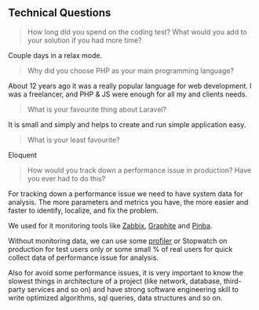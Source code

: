 ## Technical Questions  

> How long did you spend on the coding test? What would you add to your solution if you had more time?

Couple days in a relax mode.
  
> Why did you choose PHP as your main programming language?

About 12 years ago it was a really popular language for web development. I was a freelancer, and PHP & JS were enough for all my and clients needs.
  
> What is your favourite thing about Laravel?

It is small and simply and helps to create and run simple application easy.

> What is your least favourite?

Eloquent

> How would you track down a performance issue in production? Have you ever had to do this?

For tracking down a performance issue we need to have system data for analysis. The more parameters and metrics you have, the more easier and faster to identify, localize, and fix the problem.

We used for it monitoring tools like [Zabbix](https://www.zabbix.com/), [Graphite](http://graphite.readthedocs.io/) and [Pinba](http://pinba.org/).

Without monitoring data, we can use some [profiler](https://github.com/cheprasov/php-simple-profiler) or Stopwatch on production for test users only or some small % of real users for quick collect data of performance issue for analysis.

Also for avoid some performance issues, it is very important to know the slowest things in architecture of a project  (like network, database, third-party services and so on) and have strong software engineering skill to write optimized algorithms, sql queries, data structures and so on.
